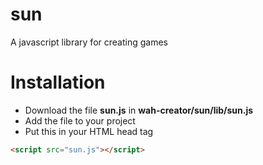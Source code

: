# sun
A javascript library for creating games
 
# Installation 
- Download the file **sun.js** in **wah-creator/sun/lib/sun.js**
- Add the file to your project 
- Put this in your HTML head tag

```html
<script src="sun.js"></script>
```
